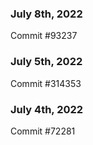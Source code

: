 ### July 8th, 2022

Commit #93237

### July 5th, 2022

Commit #314353


### July 4th, 2022

Commit #72281
